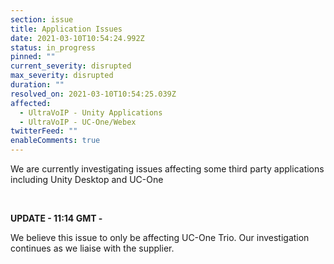 ```yaml
---
section: issue
title: Application Issues
date: 2021-03-10T10:54:24.992Z
status: in_progress
pinned: ""
current_severity: disrupted
max_severity: disrupted
duration: ""
resolved_on: 2021-03-10T10:54:25.039Z
affected:
  - UltraVoIP - Unity Applications
  - UltraVoIP - UC-One/Webex
twitterFeed: ""
enableComments: true
---
```

We are currently investigating issues affecting some third party applications including Unity Desktop and UC-One

<br>

**UPDATE - 11:14 GMT -**

We believe this issue to only be affecting UC-One Trio. Our investigation continues as we liaise with the supplier.